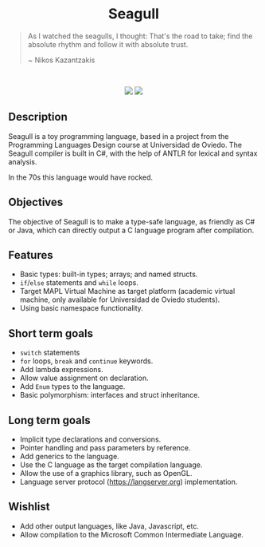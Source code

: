 <h1 align="center" >Seagull</h1>

> As I watched the seagulls, I thought: That's the road to take;
> find the absolute rhythm and follow it with absolute trust.
>
> ~ Nikos Kazantzakis
<br/>

<p align="center">
  <img src="https://img.shields.io/github/license/pacojq/Seagull.svg?color=blue2" />
  <img src="https://img.shields.io/badge/version-0.0.1-9cf.svg" />
</p>



## Description

Seagull is a toy programming language, based in a project from the Programming 
Languages Design course at Universidad de Oviedo. The Seagull compiler is built
in C#, with the help of ANTLR for lexical and syntax analysis.

In the 70s this language would have rocked.

## Objectives

The objective of Seagull is to make a type-safe language, as friendly as C# or Java, 
which can directly output a C language program after compilation.

## Features

  - Basic types: built-in types; arrays; and named structs.
  - ```if```/```else``` statements and ```while``` loops.
  - Target MAPL Virtual Machine as target platform (academic virtual machine, 
  only available for Universidad de Oviedo students).
  - Using basic namespace functionality.

## Short term goals

  - ```switch``` statements
  - ```for``` loops, ```break``` and ```continue``` keywords.
  - Add lambda expressions.
  - Allow value assignment on declaration.
  - Add ```Enum``` types to the language.
  - Basic polymorphism: interfaces and struct inheritance.

## Long term goals

  - Implicit type declarations and conversions.
  - Pointer handling and pass parameters by reference.
  - Add generics to the language.
  - Use the C language as the target compilation language.
  - Allow the use of a graphics library, such as OpenGL.
  - Language server protocol (https://langserver.org) implementation.
  
## Wishlist

  - Add other output languages, like Java, Javascript, etc.
  - Allow compilation to the Microsoft Common Intermediate Language.
